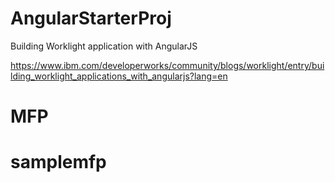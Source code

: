 AngularStarterProj
==================

Building Worklight application with AngularJS

https://www.ibm.com/developerworks/community/blogs/worklight/entry/building_worklight_applications_with_angularjs?lang=en
# MFP
# samplemfp
